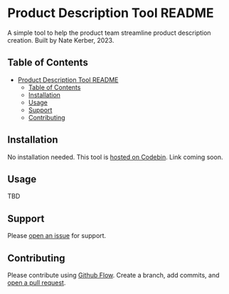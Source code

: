 # Product Description Tool README

A simple tool to help the product team streamline product description creation. Built by Nate Kerber, 2023.

## Table of Contents

- [Product Description Tool README](#product-description-tool-readme)
  - [Table of Contents](#table-of-contents)
  - [Installation](#installation)
  - [Usage](#usage)
  - [Support](#support)
  - [Contributing](#contributing)

## Installation

No installation needed. This tool is [hosted on Codebin](). Link coming soon.

## Usage

TBD

## Support

Please [open an issue](https://github.com/CollegeOutside/productDescriptions/issues) for support.

## Contributing

Please contribute using [Github Flow](https://guides.github.com/introduction/flow/). Create a branch, add commits, and [open a pull request](https://github.com/fraction/readme-boilerplate/compare/).
